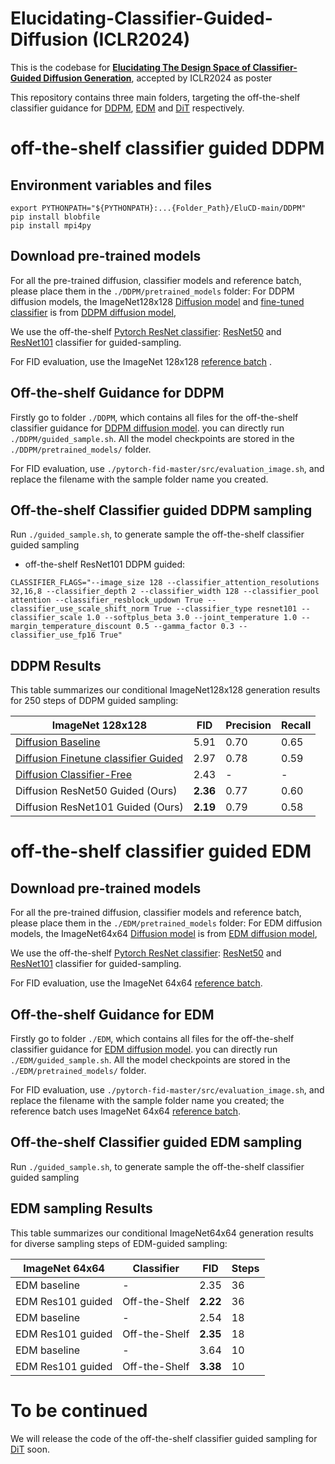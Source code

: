 # Elucidating-Classifier-Guided-Diffusion (ICLR2024)

This is the codebase for [**Elucidating The Design Space of Classifier-Guided Diffusion Generation**](https://arxiv.org/abs/2310.11311), accepted by ICLR2024 as poster 

This repository contains three main folders, targeting the off-the-shelf classifier guidance for [DDPM](https://github.com/openai/guided-diffusion), [EDM](https://github.com/NVlabs/edm) and [DiT](https://github.com/facebookresearch/DiT) respectively.   

# off-the-shelf classifier guided DDPM 
## Environment variables and files

```
export PYTHONPATH="${PYTHONPATH}:...{Folder_Path}/EluCD-main/DDPM"
pip install blobfile
pip install mpi4py
```

## Download pre-trained models
For all the pre-trained diffusion, classifier models and reference batch, please place them in the `./DDPM/pretrained_models` folder:
For DDPM diffusion models, the ImageNet128x128 [Diffusion model](https://openaipublic.blob.core.windows.net/diffusion/jul-2021/128x128_diffusion.pt) and [fine-tuned classifier](https://openaipublic.blob.core.windows.net/diffusion/jul-2021/128x128_classifier.pt) is from [DDPM diffusion model](https://github.com/openai/guided-diffusion), 

We use the off-the-shelf [Pytorch ResNet classifier](https://pytorch.org/vision/main/models/resnet.html): [ResNet50](https://download.pytorch.org/models/resnet50-11ad3fa6.pth) and [ResNet101](https://download.pytorch.org/models/resnet101-cd907fc2.pth) classifier for guided-sampling. 

For FID evaluation, use the ImageNet 128x128 [reference batch](https://openaipublic.blob.core.windows.net/diffusion/jul-2021/ref_batches/imagenet/128/VIRTUAL_imagenet128_labeled.npz) .

## Off-the-shelf Guidance for DDPM 

Firstly go to folder `./DDPM`, which contains all files for the off-the-shelf classifier guidance for [DDPM diffusion model](https://github.com/openai/guided-diffusion). 
you can directly run `./DDPM/guided_sample.sh`.
All the model checkpoints are stored in the `./DDPM/pretrained_models/` folder.

For FID evaluation, use `./pytorch-fid-master/src/evaluation_image.sh`, and replace the filename with the sample folder name you created. 

## Off-the-shelf Classifier guided DDPM sampling

Run `./guided_sample.sh`, to generate sample the off-the-shelf classifier guided sampling

 * off-the-shelf ResNet101 DDPM guided:

```
CLASSIFIER_FLAGS="--image_size 128 --classifier_attention_resolutions 32,16,8 --classifier_depth 2 --classifier_width 128 --classifier_pool attention --classifier_resblock_updown True --classifier_use_scale_shift_norm True --classifier_type resnet101 --classifier_scale 1.0 --softplus_beta 3.0 --joint_temperature 1.0 --margin_temperature_discount 0.5 --gamma_factor 0.3 --classifier_use_fp16 True"
```

## DDPM Results

This table summarizes our conditional ImageNet128x128 generation results for 250 steps of DDPM guided sampling:

| ImageNet 128x128          | FID  | Precision | Recall |
|------------------|------|-----------|--------|
| [Diffusion Baseline](https://arxiv.org/abs/2105.05233)   | 5.91 | 0.70      | 0.65   |
| [Diffusion Finetune classifier Guided](https://arxiv.org/abs/2105.05233) | 2.97 | 0.78      | 0.59   |
| [Diffusion Classifier-Free](https://arxiv.org/pdf/2207.12598.pdf)  | 2.43 | -      | -   |
| Diffusion ResNet50 Guided (Ours) | **2.36** | 0.77      | 0.60   |
| Diffusion ResNet101 Guided (Ours) | **2.19** | 0.79      | 0.58   |


# off-the-shelf classifier guided EDM 

## Download pre-trained models
For all the pre-trained diffusion, classifier models and reference batch, please place them in the `./EDM/pretrained_models` folder:
For EDM diffusion models, the ImageNet64x64 [Diffusion model](https://nvlabs-fi-cdn.nvidia.com/edm/pretrained/edm-imagenet-64x64-cond-adm.pkl) is from [EDM diffusion model](https://github.com/NVlabs/edm), 

We use the off-the-shelf [Pytorch ResNet classifier](https://pytorch.org/vision/main/models/resnet.html): [ResNet50](https://download.pytorch.org/models/resnet50-11ad3fa6.pth) and [ResNet101](https://download.pytorch.org/models/resnet101-cd907fc2.pth) classifier for guided-sampling. 

For FID evaluation, use the ImageNet 64x64 [reference batch](https://nvlabs-fi-cdn.nvidia.com/edm/fid-refs/imagenet-64x64.npz).

## Off-the-shelf Guidance for EDM 

Firstly go to folder `./EDM`, which contains all files for the off-the-shelf classifier guidance for [EDM diffusion model](https://github.com/NVlabs/edm). 
you can directly run `./EDM/guided_sample.sh`.
All the model checkpoints are stored in the `./EDM/pretrained_models/` folder.

For FID evaluation, use `./pytorch-fid-master/src/evaluation_image.sh`, and replace the filename with the sample folder name you created; the reference batch uses ImageNet 64x64 [reference batch](https://nvlabs-fi-cdn.nvidia.com/edm/fid-refs/imagenet-64x64.npz). 

## Off-the-shelf Classifier guided EDM sampling

Run `./guided_sample.sh`, to generate sample the off-the-shelf classifier guided sampling

## EDM sampling Results

This table summarizes our conditional ImageNet64x64 generation results for diverse sampling steps of EDM-guided sampling:

| ImageNet 64x64          | Classifier  | FID | Steps |
|------------------|------|-----------|--------|
| EDM baseline      | -             |  2.35     | 36  |
| EDM Res101 guided | Off-the-Shelf | **2.22** | 36   |
| EDM baseline      | -             | 2.54      | 18   |
| EDM Res101 guided | Off-the-Shelf | **2.35** | 18   |
| EDM baseline      | -             | 3.64      | 10   |
| EDM Res101 guided | Off-the-Shelf | **3.38** | 10   |


# To be continued

We will release the code of the off-the-shelf classifier guided sampling for [DiT](https://github.com/facebookresearch/DiT) soon.
